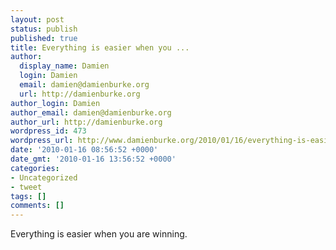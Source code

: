 ```yaml
---
layout: post
status: publish
published: true
title: Everything is easier when you ...
author:
  display_name: Damien
  login: Damien
  email: damien@damienburke.org
  url: http://damienburke.org
author_login: Damien
author_email: damien@damienburke.org
author_url: http://damienburke.org
wordpress_id: 473
wordpress_url: http://www.damienburke.org/2010/01/16/everything-is-easier-when-you/
date: '2010-01-16 08:56:52 +0000'
date_gmt: '2010-01-16 13:56:52 +0000'
categories:
- Uncategorized
- tweet
tags: []
comments: []
---
```

<p>Everything is easier when you are winning.</p>
